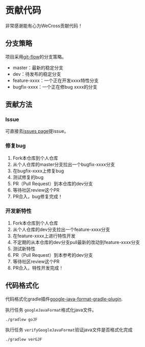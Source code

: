 # 贡献代码

非常感谢能有心为WeCross贡献代码！

## 分支策略

项目采用[git-flow](https://jeffkreeftmeijer.com/git-flow/)的分支策略。

* master：最新的稳定分支
* dev：待发布的稳定分支
* feature-xxxx：一个正在开发xxxx特性分支
* bugfix-xxxx：一个正在修bug xxxx的分支

## 贡献方法

### Issue

可直接去[issues page](https://github.com/WeBankFinTech/WeCross-Account-Manager/issues)提issue。

### 修复bug

1. Fork本仓库到个人仓库
2. 从个人仓库的master分支拉出一个bugfix-xxxx分支
3. 在bugfix-xxxx上修复bug
4. 测试修复的bug
5. PR（Pull Request）到本仓库的dev分支
6. 等待社区review这个PR
7. PR合入，bug修复完成！

### 开发新特性

1. Fork本仓库到个人仓库
2. 从个人仓库的dev分支拉出一个feature-xxxx分支
3. 在feature-xxxx上进行特性开发
4. 不定期的从本仓库的dev分支pull最新的改动到feature-xxxx分支
5. 测试新特性
6. PR（Pull Request）到本参考的dev分支
7. 等待社区review这个PR
8. PR合入，特性开发完成！

## 代码格式化

代码格式化gradle插件[google-java-format-gradle-plugin](https://github.com/sherter/google-java-format-gradle-plugin).

执行任务 `googleJavaFormat`格式化java文件。
```
./gradlew goJF
```
执行任务 `verifyGoogleJavaFormat`验证java文件是否格式化完成
```          
./gradlew verGJF
```
